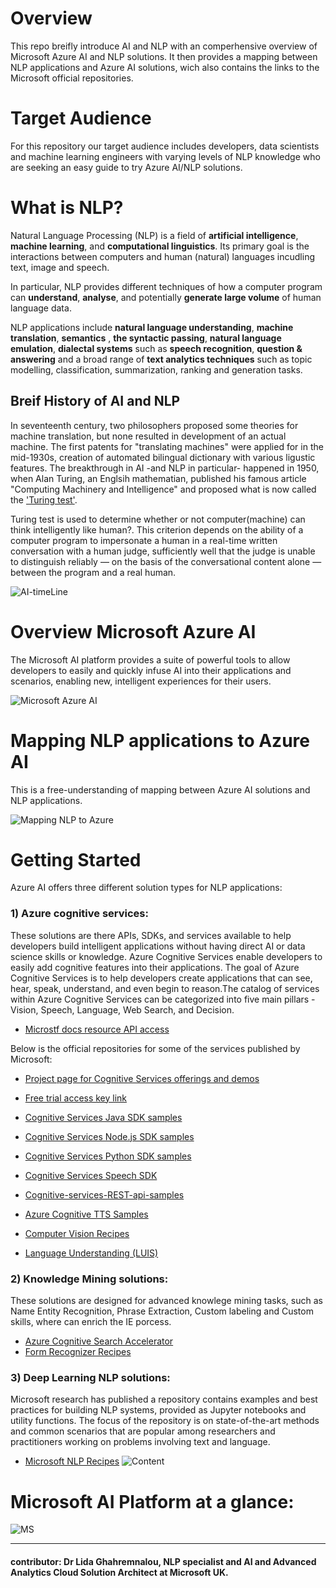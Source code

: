 # Overview 
This repo breifly introduce AI and NLP with an comperhensive overview of Microsoft Azure AI and NLP solutions. It then provides a mapping between NLP applications and Azure AI solutions, wich also contains the links to the Microsoft official repositories. 

# Target Audience
For this repository our target audience includes developers, data scientists and machine learning engineers with varying levels of NLP knowledge who are seeking an easy guide to try Azure AI/NLP solutions. 


# What is NLP?
Natural Language Processing (NLP) is a field of **artificial intelligence**, **machine learning**, and **computational linguistics**. Its primary goal is the interactions between computers and human (natural) languages incudling text, image and speech. 

In particular, NLP provides different techniques of how a computer program can **understand**, **analyse**, and potentially **generate large volume** of human language data.

NLP applications include **natural language understanding**, **machine translation**, **semantics** , **the syntactic passing**, **natural language emulation**, **dialectal systems** such as **speech recognition**, **question & answering** and a broad range of **text analytics techniques** such as topic modelling, classification, summarization, ranking and generation tasks.

## Breif History of AI and NLP 
In seventeenth century, two philosophers proposed some theories for machine translation, but none resulted in development of an actual machine. The first patents for "translating machines" were applied for in the mid-1930s, creation of automated bilingual dictionary with various ligustic features. 
The breakthrough in AI -and NLP in particular- happened in 1950, when Alan Turing, an Englsih mathematian, published his famous article "Computing Machinery and Intelligence" and proposed what is now called the ['Turing test'](https://en.wikipedia.org/wiki/Turing_test). 

Turing test is used to determine whether or not computer(machine) can think intelligently like human?. This criterion depends on the ability of a computer program to impersonate a human in a real-time written conversation with a human judge, sufficiently well that the judge is unable to distinguish reliably — on the basis of the conversational content alone — between the program and a real human.


![AI-timeLine](https://github.com/LidaGh/Microsoft_Azure_NLP_Solutions/blob/master/images/AI_timeline.PNG)


# Overview Microsoft Azure AI 
The Microsoft AI platform provides a suite of powerful tools to allow developers to easily and quickly infuse AI into their applications and scenarios, enabling new, intelligent experiences for their users.

![Microsoft Azure AI](https://github.com/LidaGh/Microsoft_Azure_NLP_Solutions/blob/master/images/azureAI.PNG)

# Mapping NLP applications to Azure AI 
This is a free-understanding of mapping between Azure AI solutions and NLP applications.

![Mapping NLP to Azure](https://github.com/LidaGh/Microsoft_Azure_NLP_Solutions/blob/master/images/MappingNLP2.PNG)


# Getting Started
Azure AI offers three different solution types for NLP applications: 
### 1) Azure cognitive services:
These solutions are there APIs, SDKs, and services available to help developers build intelligent applications without having direct AI or data science skills or knowledge. Azure Cognitive Services enable developers to easily add cognitive features into their applications. The goal of Azure Cognitive Services is to help developers create applications that can see, hear, speak, understand, and even begin to reason.The catalog of services within Azure Cognitive Services can be categorized into five main pillars - Vision, Speech, Language, Web Search, and Decision.

- [Microstf docs resource API access](https://docs.microsoft.com/en-us/azure/cognitive-services/Welcome#feedback)  

Below is the official repositories for some of the services published by Microsoft: 

- [Project page for Cognitive Services offerings and demos](https://azure.microsoft.com/en-us/services/cognitive-services/)
- [Free trial access key link](https://azure.microsoft.com/en-us/try/cognitive-services/)
- [Cognitive Services Java SDK samples](https://github.com/Azure-Samples/cognitive-services-java-sdk-samples)
- [Cognitive Services Node.js SDK samples](https://github.com/Azure-Samples/cognitive-services-node-sdk-samples)
- [Cognitive Services Python SDK samples](https://github.com/Azure-Samples/cognitive-services-python-sdk-samples)

- [Cognitive Services Speech SDK](https://github.com/Azure-Samples/cognitive-services-speech-sdk)
- [Cognitive-services-REST-api-samples](https://github.com/Azure-Samples/cognitive-services-REST-api-samples)
- [Azure Cognitive TTS Samples](https://github.com/Azure-Samples/Cognitive-Speech-TTS)

- [Computer Vision Recipes](https://github.com/microsoft/computervision-recipes)

- [Language Understanding (LUIS)](https://github.com/Azure-Samples/cognitive-services-language-understanding)

	
 ### 2) Knowledge Mining solutions:
These solutions are designed for advanced knowlege mining tasks, such as Name Entity Recognition, Phrase Extraction, Custom labeling and Custom skills, where can enrich the IE porcess. 
- [Azure Cognitive Search Accelerator](https://github.com/microsoft/azure-search-knowledge-mining)
- [Form Recognizer Recipes](https://github.com/microsoft/knowledge-extraction-recipes-forms)

 ### 3) Deep Learning NLP solutions: 
Microsoft research has published a repository contains examples and best practices for building NLP systems, provided as Jupyter notebooks and utility functions. The focus of the repository is on state-of-the-art methods and common scenarios that are popular among researchers and practitioners working on problems involving text and language.  
 - [Microsoft NLP Recipes](https://github.com/microsoft/nlp-recipes)
 ![Content](https://github.com/LidaGh/Microsoft_Azure_NLP_Solutions/blob/master/images/nlp_rec.PNG)
 
 # Microsoft AI Platform at a glance:
 ![MS](https://github.com/LidaGh/Microsoft_Azure_NLP_Solutions/blob/master/images/MS_AI_Platform.PNG)
 
 ---------

#### contributor: Dr Lida Ghahremnalou, NLP specialist and AI and Advanced Analytics Cloud Solution Architect at Microsoft UK. 


